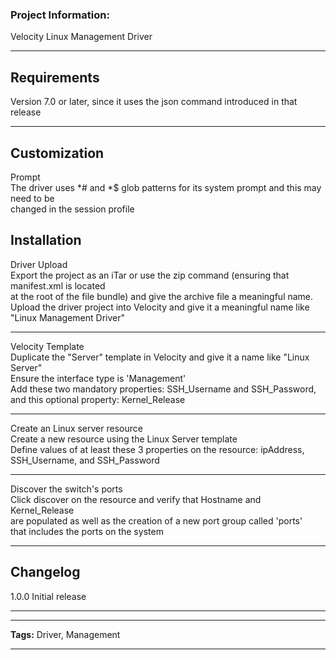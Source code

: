 ### Project Information:
Velocity Linux Management Driver  
  
___
## Requirements  
Version 7.0 or later, since it uses the json command introduced in that release  
  
___
## Customization  
Prompt  
    The driver uses *# and *$ glob patterns for its system prompt and this may need to be  
    changed in the session profile  
     
## Installation  
Driver Upload  
    Export the project as an iTar or use the zip command (ensuring that manifest.xml is located  
    at the root of the file bundle) and give the archive file a meaningful name.  
    Upload the driver project into Velocity and give it a meaningful name like  
    "Linux Management Driver"  
  
___
Velocity Template  
    Duplicate the "Server" template in Velocity and give it a name like "Linux Server"  
    Ensure the interface type is 'Management'  
    Add these two mandatory properties: SSH_Username and SSH_Password, and this optional property: Kernel_Release  
  
___
Create an Linux server resource  
    Create a new resource using the Linux Server template  
    Define values of at least these 3 properties on the resource: ipAddress, SSH_Username, and SSH_Password      
  
___
Discover the switch's ports  
    Click discover on the resource and verify that Hostname and Kernel_Release  
    are populated as well as the creation of a new port group called 'ports'  
    that includes the ports on the system   
  
___
## Changelog  
1.0.0 Initial release  
  
___
  
___
<b>Tags:</b> Driver, Management  
  
___
